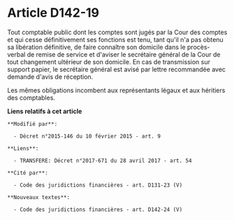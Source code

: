 # Article D142-19

Tout comptable public dont les comptes sont jugés par la Cour des comptes et qui cesse définitivement ses fonctions est tenu,
tant qu'il n'a pas obtenu sa libération définitive, de faire connaître son domicile dans le procès-verbal de remise de
service et d'aviser le secrétaire général de la Cour de tout changement ultérieur de son domicile. En cas de transmission sur
support papier, le secrétaire général est avisé par lettre recommandée avec demande d'avis de réception. 

Les mêmes obligations incombent aux représentants légaux et aux héritiers des comptables.

**Liens relatifs à cet article**

	**Modifié par**:

	  - Décret n°2015-146 du 10 février 2015 - art. 9

	**Liens**:

	  - TRANSFERE: Décret n°2017-671 du 28 avril 2017 - art. 54

	**Cité par**:

	  - Code des juridictions financières - art. D131-23 (V)

	**Nouveaux textes**:

	  - Code des juridictions financières - art. D142-24 (V)
